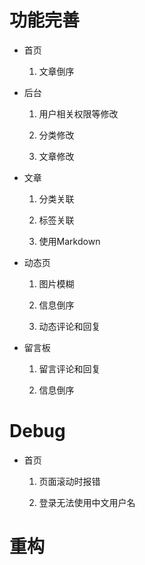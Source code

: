 # 功能完善

* 首页

    1. 文章倒序

* 后台

    1. 用户相关权限等修改

    2. 分类修改

    3. 文章修改

* 文章

    1. 分类关联
   
    2. 标签关联

    3. 使用Markdown

* 动态页

    1. 图片模糊

    2. 信息倒序

    3. 动态评论和回复

* 留言板

    1. 留言评论和回复

    2. 信息倒序

# Debug

* 首页

    1. 页面滚动时报错

    2. 登录无法使用中文用户名

# 重构
